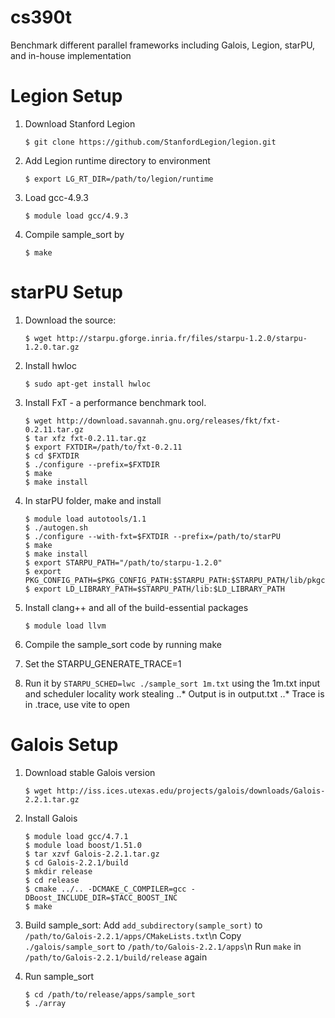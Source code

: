 # cs390t
Benchmark different parallel frameworks including Galois, Legion, starPU, and in-house implementation

Legion Setup
============

1. Download Stanford Legion

   ```$ git clone https://github.com/StanfordLegion/legion.git```

2. Add Legion runtime directory to environment

   ```$ export LG_RT_DIR=/path/to/legion/runtime```

3. Load gcc-4.9.3

   ```$ module load gcc/4.9.3```

3. Compile sample_sort by

   ```$ make```


starPU Setup
============

1. Download the source:

   ```$ wget http://starpu.gforge.inria.fr/files/starpu-1.2.0/starpu-1.2.0.tar.gz```

2. Install hwloc

   ```$ sudo apt-get install hwloc```

3. Install FxT - a performance benchmark tool.

   ```
   $ wget http://download.savannah.gnu.org/releases/fkt/fxt-0.2.11.tar.gz
   $ tar xfz fxt-0.2.11.tar.gz
   $ export FXTDIR=/path/to/fxt-0.2.11
   $ cd $FXTDIR
   $ ./configure --prefix=$FXTDIR
   $ make
   $ make install
   ```

4. In starPU folder, make and install
   ```
   $ module load autotools/1.1
   $ ./autogen.sh
   $ ./configure --with-fxt=$FXTDIR --prefix=/path/to/starPU
   $ make
   $ make install
   $ export STARPU_PATH="/path/to/starpu-1.2.0"
   $ export PKG_CONFIG_PATH=$PKG_CONFIG_PATH:$STARPU_PATH:$STARPU_PATH/lib/pkgconfig
   $ export LD_LIBRARY_PATH=$STARPU_PATH/lib:$LD_LIBRARY_PATH

   ```

5. Install clang++ and all of the build-essential packages

   ```$ module load llvm```

6. Compile the sample_sort code by running make
7. Set the STARPU_GENERATE_TRACE=1
7. Run it by `STARPU_SCHED=lwc ./sample_sort 1m.txt` using the 1m.txt input and scheduler locality work stealing
  ..* Output is in output.txt
  ..* Trace is in .trace, use vite to open


Galois Setup
============

1. Download stable Galois version

   ```$ wget http://iss.ices.utexas.edu/projects/galois/downloads/Galois-2.2.1.tar.gz```

2. Install Galois

   ```
   $ module load gcc/4.7.1
   $ module load boost/1.51.0
   $ tar xzvf Galois-2.2.1.tar.gz
   $ cd Galois-2.2.1/build
   $ mkdir release
   $ cd release
   $ cmake ../.. -DCMAKE_C_COMPILER=gcc -DBoost_INCLUDE_DIR=$TACC_BOOST_INC
   $ make
   ```
3. Build sample_sort:
   Add `add_subdirectory(sample_sort)` to `/path/to/Galois-2.2.1/apps/CMakeLists.txt`\n
   Copy `./galois/sample_sort` to `/path/to/Galois-2.2.1/apps`\n
   Run `make` in `/path/to/Galois-2.2.1/build/release` again

4. Run sample_sort

   ```
   $ cd /path/to/release/apps/sample_sort
   $ ./array
   ```
